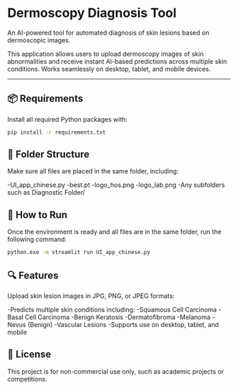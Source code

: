 # Dermoscopy Diagnosis Tool

An AI-powered tool for automated diagnosis of skin lesions based on dermoscopic images.

This application allows users to upload dermoscopy images of skin abnormalities and receive instant AI-based predictions across multiple skin conditions. Works seamlessly on desktop, tablet, and mobile devices.

---

## 📦 Requirements

Install all required Python packages with:

```bash
pip install -r requirements.txt
```

## 📁 Folder Structure
Make sure all files are placed in the same folder, including:

-UI_app_chinese.py
-best.pt
-logo_hos.png
-logo_lab.png
-Any subfolders such as Diagnostic Folder/

## 🚀 How to Run
Once the environment is ready and all files are in the same folder, run the following command:

```bash
python.exe -m streamlit run UI_app_chinese.py
```
## 🔍 Features
Upload skin lesion images in JPG, PNG, or JPEG formats:

-Predicts multiple skin conditions including:
  -Squamous Cell Carcinoma
  -Basal Cell Carcinoma
  -Benign Keratosis
  -Dermatofibroma
  -Melanoma
  -Nevus (Benign)
  -Vascular Lesions
-Supports use on desktop, tablet, and mobile

## 📜 License
This project is for non-commercial use only, such as academic projects or competitions.

